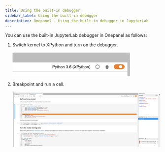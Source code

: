 ```yaml
---
title: Using the built-in debugger
sidebar_label: Using the built-in debugger
description: Onepanel - Using the built-in debugger in JupyterLab
---
```


You can use the built-in JupyterLab debugger in Onepanel as follows:

1. Switch kernel to XPython and turn on the debugger.

    ![](../../../static/img/debugging-160603.png)

2. Breakpoint and run a cell.

    ![](../../../static/img/debugging-160051.png)